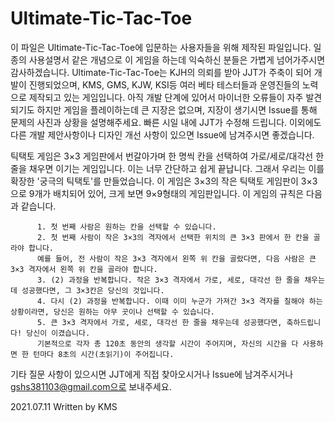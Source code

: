 # Ultimate-Tic-Tac-Toe
이 파일은 Ultimate-Tic-Tac-Toe에 입문하는 사용자들을 위해 제작된 파일입니다. 일종의 사용설명서 같은 개념으로 이 게임을 하는데 익숙하신 분들은 가볍게 넘어가주시면 감사하겠습니다.
Ultimate-Tic-Tac-Toe는 KJH의 의뢰를 받아 JJT가 주축이 되어 개발이 진행되었으며, KMS, GMS, KJW, KSI등 여러 베타 테스터들과 운영진들의 노력으로 제작되고 있는 게임입니다.
아직 개발 단계에 있어서 마이너한 오류들이 자주 발견되기도 하지만 게임을 플레이하는데 큰 지장은 없으며, 지장이 생기시면 Issue를 통해 문제의 사진과 상황을 설명해주세요.
빠른 시일 내에 JJT가 수정해 드립니다. 
이외에도 다른 개발 제안사항이나 디자인 개선 사항이 있으면 Issue에 남겨주시면 좋겠습니다.

틱택토 게임은 3×3 게임판에서 번갈아가며 한 명씩 칸을 선택하여 가로/세로/대각선 한 줄을 채우면 이기는 게임입니다.
이는 너무 간단하고 쉽게 끝납니다. 그래서 우리는 이를 확장한 '궁극의 틱택토'를 만들었습니다.
이 게임은 3×3의 작은 틱택토 게임판이 3×3으로 9개가 배치되어 있어, 크게 보면 9×9형태의 게임판입니다.
이 게임의 규칙은 다음과 같습니다.

          1. 첫 번째 사람은 원하는 칸을 선택할 수 있습니다.
          2. 첫 번째 사람이 작은 3×3의 격자에서 선택한 위치의 큰 3×3 판에서 한 칸을 골라야 합니다.
          예를 들어, 전 사람이 작은 3×3 격자에서 왼쪽 위 칸을 골랐다면, 다음 사람은 큰 3×3 격자에서 왼쪽 위 칸을 골라야 합니다.
          3. (2) 과정을 반복합니다. 작은 3×3 격자에서 가로, 세로, 대각선 한 줄을 채우는데 성공했다면, 그 3×3칸은 당신의 것입니다.
          4. 다시 (2) 과정을 반복합니다. 이때 이미 누군가 가져간 3×3 격자를 칠해야 하는 상황이라면, 당신은 원하는 아무 곳이나 선택할 수 있습니다.
          5. 큰 3×3 격자에서 가로, 세로, 대각선 한 줄을 채우는데 성공했다면, 축하드립니다! 당신이 이겼습니다.
          기본적으로 각자 총 120초 동안의 생각할 시간이 주어지며, 자신의 시간을 다 사용하면 한 턴마다 8초의 시간(초읽기)이 주어집니다.

기타 질문 사항이 있으시면 JJT에게 직접 찾아오시거나 Issue에 남겨주시거나 gshs381103@gmail.com으로 보내주세요.


2021.07.11
Written by KMS
